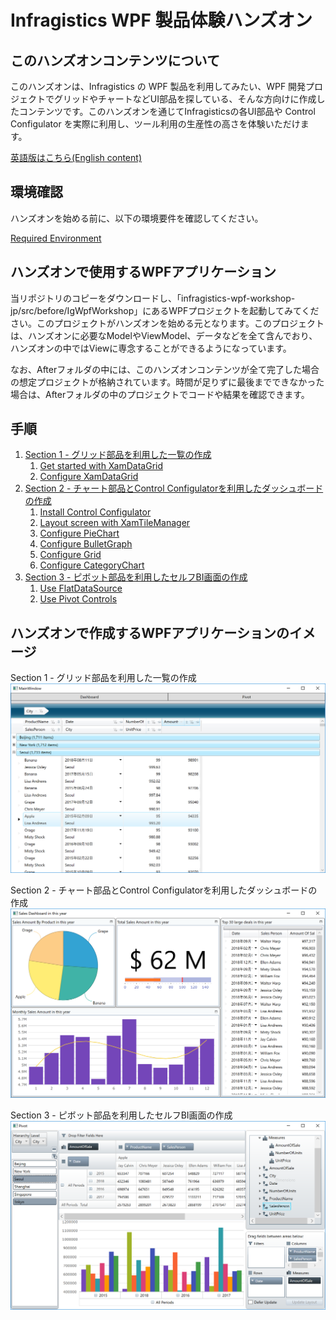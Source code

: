 # Infragistics WPF 製品体験ハンズオン
## このハンズオンコンテンツについて

このハンズオンは、Infragistics の WPF 製品を利用してみたい、WPF 開発プロジェクトでグリッドやチャートなどUI部品を探している、そんな方向けに作成したコンテンツです。このハンズオンを通じてInfragisticsの各UI部品や Control Configulator を実際に利用し、ツール利用の生産性の高さを体験いただけます。

[英語版はこちら(English content)](https://github.com/gdayori/infragistics-wpf-workshop)

## 環境確認

ハンズオンを始める前に、以下の環境要件を確認してください。

[Required Environment](docs/00-Environment.md)

## ハンズオンで使用するWPFアプリケーション

当リポジトリのコピーをダウンロードし、「infragistics-wpf-workshop-jp/src/before/IgWpfWorkshop」にあるWPFプロジェクトを起動してみてください。このプロジェクトがハンズオンを始める元となります。このプロジェクトは、ハンズオンに必要なModelやViewModel、データなどを全て含んでおり、ハンズオンの中ではViewに専念することができるようになっています。

なお、Afterフォルダの中には、このハンズオンコンテンツが全て完了した場合の想定プロジェクトが格納されています。時間が足りずに最後までできなかった場合は、Afterフォルダの中のプロジェクトでコードや結果を確認できます。

## 手順

1. [Section 1 - グリッド部品を利用した一覧の作成](docs/01-Use-Infragistics-Grid-control/01-00-Overview-of-Section1.md)
    1. [Get started with XamDataGrid](docs/01-Use-Infragistics-Grid-control/01-01-Get-started-with-XamDataGrid.md)
    2. [Configure XamDataGrid](docs/01-Use-Infragistics-Grid-control/01-02-Configure-XamDataGrid.md)
2. [Section 2 - チャート部品とControl Configulatorを利用したダッシュボードの作成](docs/02-Create-dashboard-with-Control-Configulator/02-00-Overview-of-Section2.md)
    1. [Install Control Configulator](docs/02-Create-dashboard-with-Control-Configulator/02-01-Install-Control-Configulator.md)
    2. [Layout screen with XamTileManager](docs/02-Create-dashboard-with-Control-Configulator/02-02-Layout-screen-with-XamTileManager.md)
    3. [Configure PieChart](docs/02-Create-dashboard-with-Control-Configulator/02-03-Configure-PieChart.md)
    4. [Configure BulletGraph](docs/02-Create-dashboard-with-Control-Configulator/02-04-Configure-BulletGraph.md)
    5. [Configure Grid](docs/02-Create-dashboard-with-Control-Configulator/02-05-Configure-Grid.md)
    6. [Configure CategoryChart](docs/02-Create-dashboard-with-Control-Configulator/02-06-Configure-CategoryChart.md)
3. [Section 3 - ピボット部品を利用したセルフBI画面の作成](docs/03-Create-Self-BI-UI-with-Pivot-controls/03-00-Overview-of-Section3.md)
    1. [Use FlatDataSource](docs/03-Create-Self-BI-UI-with-Pivot-controls/03-01-Use-FlatDataSource.md)
    2. [Use Pivot Controls](docs/03-Create-Self-BI-UI-with-Pivot-controls/03-02-Use-Pivot-Controls.md)

## ハンズオンで作成するWPFアプリケーションのイメージ
Section 1 - グリッド部品を利用した一覧の作成
![](docs/assets/01-02-01.png)

Section 2 - チャート部品とControl Configulatorを利用したダッシュボードの作成
![](docs/assets/02-06-07.png)

Section 3 - ピボット部品を利用したセルフBI画面の作成
![](docs/assets/03-02-01.png)